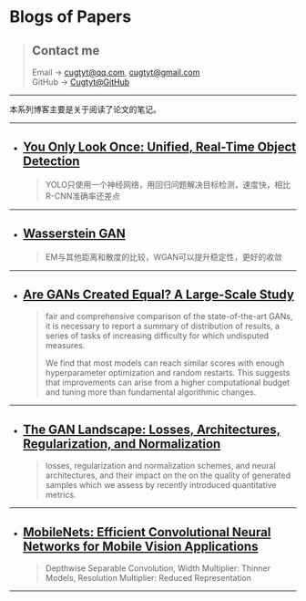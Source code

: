 # **Blogs of Papers**

> ## Contact me
> Email -> <cugtyt@qq.com>, <cugtyt@gmail.com>  
> GitHub -> [Cugtyt@GitHub](https://github.com/Cugtyt)

---

本系列博客主要是关于阅读了论文的笔记。

---

- ## [**You Only Look Once: Unified, Real-Time Object Detection**](https://cugtyt.github.io/blog/papers/2018/0727)
    > YOLO只使用一个神经网络，用回归问题解决目标检测，速度快，相比R-CNN准确率还差点

---


- ## [**Wasserstein GAN**](https://cugtyt.github.io/blog/papers/2018/0727)
    > EM与其他距离和散度的比较，WGAN可以提升稳定性，更好的收敛

---

- ## [**Are GANs Created Equal? A Large-Scale Study**](https://cugtyt.github.io/blog/papers/2018/0725)
    > fair and comprehensive comparison of the state-of-the-art GANs, it is necessary to report a summary of distribution of results, a series of tasks of increasing difficulty for which undisputed measures.
    >
    > We find that most models can reach similar scores with enough hyperparameter optimization and random restarts. This suggests that improvements can arise from a higher computational budget and tuning more than fundamental algorithmic changes.

---

- ## [**The GAN Landscape: Losses, Architectures, Regularization, and Normalization**](https://cugtyt.github.io/blog/papers/2018/0723)
    > losses, regularization and normalization schemes, and neural architectures, and their impact on the on the quality of generated samples which we assess by recently introduced quantitative metrics.

---

- ## [**MobileNets: Efficient Convolutional Neural Networks for Mobile Vision Applications**](https://cugtyt.github.io/blog/papers/2018/0721)
    > Depthwise Separable Convolution, Width Multiplier: Thinner Models, Resolution Multiplier: Reduced Representation

---